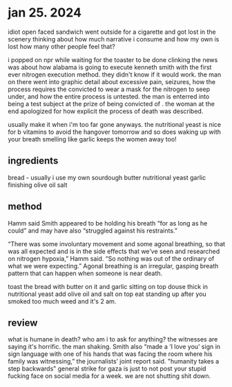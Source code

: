 # jan 25. 2024

idiot open faced sandwich
went outside for a cigarette and got lost in the scenery thinking about how much narrative i consume and how my own is lost
how many other people feel that? 

i popped on npr while waiting for the toaster to be done clinking
the news was about how alabama is going to execute kenneth smith with the first ever nitrogen execution method. they didn't know if it would work. the man on there went into graphic detail about excessive pain, seizures, how the process requires the convicted to wear a mask for the nitrogen to seep under,  and how the entire process is untested. the man is enterred into being a test subject at the prize of being convicted of . the woman at the end apologized for how explicit the process of death was described.

usually make it when i'm too far gone anyways. 
the nutritional yeast is nice for b vitamins to avoid the hangover tomorrow
and so does waking up with your breath smelling like garlic
keeps the women away too!

## ingredients

bread - usually i use my own sourdough
butter
nutritional yeast
garlic
finishing olive oil
salt

## method


Hamm said Smith appeared to be holding his breath “for as long as he could” and may have also “struggled against his restraints.”

“There was some involuntary movement and some agonal breathing, so that was all expected and is in the side effects that we’ve seen and researched on nitrogen hypoxia,” Hamm said. “So nothing was out of the ordinary of what we were expecting.” Agonal breathing is an irregular, gasping breath pattern that can happen when someone is near death.

toast the bread with butter on it and garlic sitting on top
douse thick in nutritional yeast
add olive oil and salt on top
eat standing up after you smoked too much weed and it's 2 am.

## review

what is humane in death?
who am i to ask for anything?
the witnesses are saying it's horrific. the man shaking. 
Smith also “made a ‘I love you’ sign in sign language with one of his hands that was facing the room where his family was witnessing,” the journalists’ joint report said.
"humanity takes a step backwards"
general strike for gaza is just to not post your stupid fucking face on social media for a week. we are not shutting shit down.